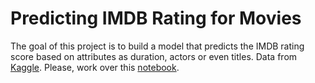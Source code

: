 
# Predicting IMDB Rating for Movies
The goal of this project is to build a model that predicts the IMDB rating score based on attributes as duration, actors or even titles. 
Data from [Kaggle](https://www.kaggle.com/carolzhangdc/imdb-5000-movie-dataset). Please, work over this [notebook](https://colab.research.google.com/github/emmanueliarussi/DataScienceCapstone/blob/master/3_MidtermProjects/ProjectIMDB/main.ipynb).


